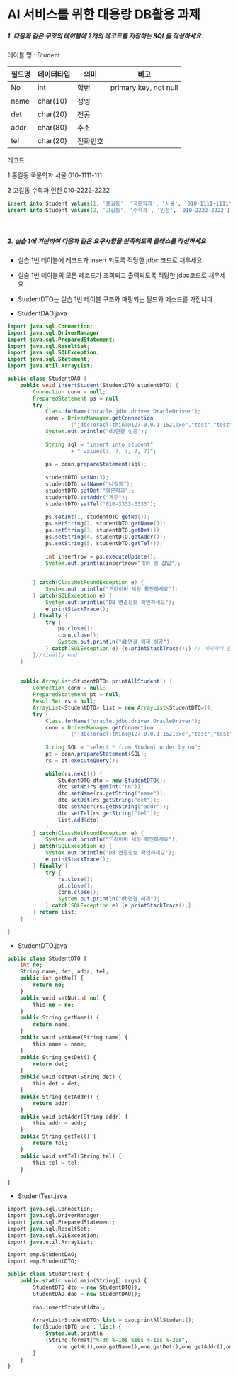 # AI 서비스를 위한 대용랑 DB활용 과제

##### 1. 다음과 같은 구조의 테이블에 2개의 레코드를 저장하는 SQL을 작성하세요.

 테이블 명 : Student

| 필드명 | 데이터타입 | 의미     | 비고                  |
| ------ | ---------- | -------- | --------------------- |
| No     | int        | 학번     | primary key, not null |
| name   | char(10)   | 성명     |                       |
| det    | char(20)   | 전공     |                       |
| addr   | char(80)   | 주소     |                       |
| tel    | char(20)   | 전화번호 |                       |

레코드

1 홍길동 국문학과 서울 010-1111-111

2 고길동 수학과  인천 010-2222-2222

```sql
insert into Student values(1, '홍길동', '국문학과', '서울', '010-1111-1111');
insert into Student values(2, '고길동', '수학과', '인천', '010-2222-2222');
```

</br>

##### 2. 실습 1에 기반하여 다음과 같은 요구사항을 만족하도록 클래스를 작성하세요

* 실습 1번 테이블에 레코드가 insert 되도록 적당한 jdbc 코드로 채우세요.
* 실습 1번 테이블의 모든 레코드가 조회되고 출력되도록 적당한 jdbc코드로 채우세요
* StudentDTO는 실습 1번 테이블 구조와 매핑되는 필드와 메소드를 가집니다

* StudentDAO.java

```java
import java.sql.Connection;
import java.sql.DriverManager;
import java.sql.PreparedStatement;
import java.sql.ResultSet;
import java.sql.SQLException;
import java.sql.Statement;
import java.util.ArrayList;

public class StudentDAO {
	public void insertStudent(StudentDTO studentDTO) {
		Connection conn = null;
		PreparedStatement ps = null;
		try {
			Class.forName("oracle.jdbc.driver.OracleDriver");
			conn = DriverManager.getConnection
					("jdbc:oracl:thin:@127.0.0.1:1521:xe","test","test");
			System.out.println("db연결 성공");
			
			String sql = "insert into student"
					+ " values(?, ?, ?, ?, ?)";
			
			ps = conn.prepareStatement(sql);
		
			studentDTO.setNo(3);
			studentDTO.setName("나길동");
			studentDTO.setDet("영문학과");
			studentDTO.setAddr("제주");
			studentDTO.setTel("010-3333-3333");
			
			ps.setInt(1, studentDTO.getNo());
			ps.setString(2, studentDTO.getName());
			ps.setString(3, studentDTO.getDet());
			ps.setString(4, studentDTO.getAddr());
			ps.setString(5, studentDTO.getTel());			
			
			int insertrow = ps.executeUpdate();
			System.out.println(insertrow+"개의 행 삽입");
			

		} catch(ClassNotFoundException e) {
			System.out.println("드라이버 세팅 확인하세요");
		} catch(SQLException e) {
			System.out.println("DB 연결정보 확인하세요");
			e.printStackTrace();
		} finally {
			try {
				ps.close();
				conn.close();
				System.out.println("db연결 해제 성공");
			} catch(SQLException e) {e.printStackTrace();} // 예외처리 한번 더 필요
		}//finally end	
	}
	
	
	public ArrayList<StudentDTO> printAllStudent() {
		Connection conn = null;
		PreparedStatement pt = null;
		ResultSet rs = null;
		ArrayList<StudentDTO> list = new ArrayList<StudentDTO>();
		try {
			Class.forName("oracle.jdbc.driver.OracleDriver");
			conn = DriverManager.getConnection
					("jdbc:oracl:thin:@127.0.0.1:1521:xe","test","test");
		
			String SQL = "select * from Student order by no";
			pt = conn.prepareStatement(SQL);
			rs = pt.executeQuery();
			
			while(rs.next()) {
				StudentDTO dto = new StudentDTO();
				dto.setNo(rs.getInt("no"));
				dto.setName(rs.getString("name"));
				dto.setDet(rs.getString("det"));
				dto.setAddr(rs.getNString("addr"));
				dto.setTel(rs.getString("tel"));
				list.add(dto);
			}
		} catch(ClassNotFoundException e) {
			System.out.println("드라이버 세팅 확인하세요");
		} catch(SQLException e) {
			System.out.println("DB 연결정보 확인하세요");
			e.printStackTrace();
		} finally {
			try {
				rs.close();
				pt.close();
				conn.close();
				System.out.println("db연결 해제");
			} catch(SQLException e) {e.printStackTrace();}
		} return list;
	} 
	
}
```

* StudentDTO.java

```sql
public class StudentDTO {
	int no;
	String name, det, addr, tel;
	public int getNo() {
		return no;
	}
	public void setNo(int no) {
		this.no = no;
	}
	public String getName() {
		return name;
	}
	public void setName(String name) {
		this.name = name;
	}
	public String getDet() {
		return det;
	}
	public void setDet(String det) {
		this.det = det;
	}
	public String getAddr() {
		return addr;
	}
	public void setAddr(String addr) {
		this.addr = addr;
	}
	public String getTel() {
		return tel;
	}
	public void setTel(String tel) {
		this.tel = tel;
	}
	
}
```

* StudentTest.java

```sql
import java.sql.Connection;
import java.sql.DriverManager;
import java.sql.PreparedStatement;
import java.sql.ResultSet;
import java.sql.SQLException;
import java.util.ArrayList;

import emp.StudentDAO;
import emp.StudentDTO;

public class StudentTest {
	public static void main(String[] args) {
		StudentDTO dto = new StudentDTO();
		StudentDAO dao = new StudentDAO();
		
		dao.insertStudent(dto);
		
		ArrayList<StudentDTO> list = dao.printAllStudent();
		for(StudentDTO one : list) {
			System.out.println
			(String.format("%-3d %-10s %10s %-10s %-20s", 
				one.getNo(),one.getName(),one.getDet(),one.getAddr(),one.getTel()));
		}
	}
}
```

